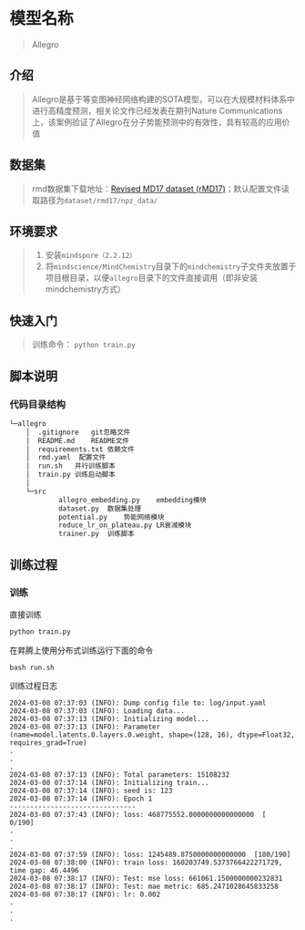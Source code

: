 
# 模型名称

> Allegro

## 介绍

> Allegro是基于等变图神经网络构建的SOTA模型，可以在大规模材料体系中进行高精度预测，相关论文作已经发表在期刊Nature Communications上，该案例验证了Allegro在分子势能预测中的有效性，具有较高的应用价值

## 数据集

> rmd数据集下载地址：[Revised MD17 dataset (rMD17)](https://figshare.com/articles/dataset/Revised_MD17_dataset_rMD17_/12672038)；默认配置文件读取路径为`dataset/rmd17/npz_data/`

## 环境要求

> 1. 安装`mindspore（2.2.12）`
> 2. 将`mindscience/MindChemistry`目录下的`mindchemistry`子文件夹放置于项目根目录，以便`allegro`目录下的文件直接调用（即非安装mindchemistry方式）

## 快速入门

> 训练命令： `python train.py`

## 脚本说明

### 代码目录结构

```txt
└─allegro
    │  .gitignore   git忽略文件
    │  README.md    README文件
    │  requirements.txt 依赖文件
    │  rmd.yaml  配置文件
    │  run.sh   并行训练脚本
    │  train.py 训练启动脚本
    │  
    └─src
            allegro_embedding.py    embedding模块
            dataset.py  数据集处理
            potential.py    势能网络模块
            reduce_lr_on_plateau.py LR衰减模块
            trainer.py  训练脚本
```

## 训练过程

### 训练

直接训练

```txt
python train.py
```

在昇腾上使用分布式训练运行下面的命令

```shell
bash run.sh
```

训练过程日志

```log
2024-03-08 07:37:03 (INFO): Dump config file to: log/input.yaml
2024-03-08 07:37:03 (INFO): Loading data...
2024-03-08 07:37:13 (INFO): Initializing model...
2024-03-08 07:37:13 (INFO): Parameter (name=model.latents.0.layers.0.weight, shape=(128, 16), dtype=Float32, requires_grad=True)
.
.
.
2024-03-08 07:37:13 (INFO): Total parameters: 15108232
2024-03-08 07:37:14 (INFO): Initializing train...
2024-03-08 07:37:14 (INFO): seed is: 123
2024-03-08 07:37:14 (INFO): Epoch 1
-------------------------------
2024-03-08 07:37:43 (INFO): loss: 468775552.0000000000000000  [  0/190]
.
.
.
2024-03-08 07:37:59 (INFO): loss: 1245489.8750000000000000  [180/190]
2024-03-08 07:38:00 (INFO): train loss: 160203749.5373766422271729, time gap: 46.4496
2024-03-08 07:38:17 (INFO): Test: mse loss: 661061.1500000000232831
2024-03-08 07:38:17 (INFO): Test: mae metric: 685.2471028645833258
2024-03-08 07:38:17 (INFO): lr: 0.002
.
.
.

```
